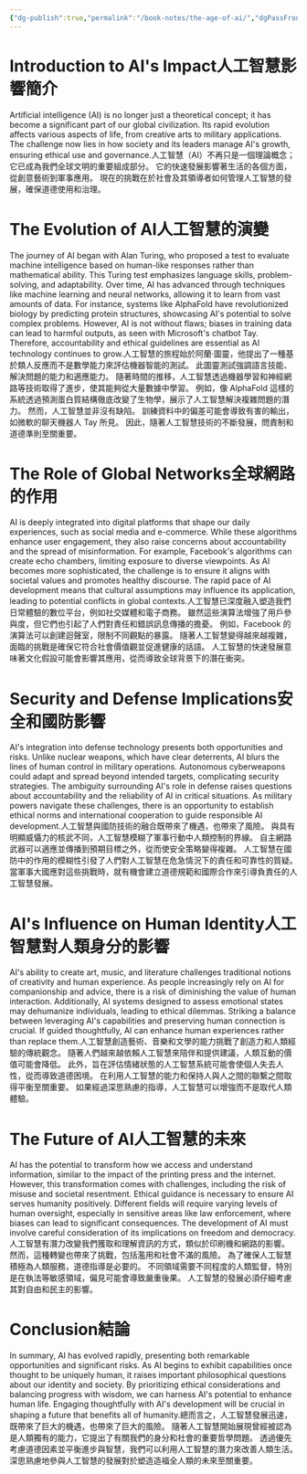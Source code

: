 ```yaml
---
{"dg-publish":true,"permalink":"/book-notes/the-age-of-ai/","dgPassFrontmatter":true}
---
```


# Introduction to AI's Impact人工智慧影響簡介

Artificial intelligence (AI) is no longer just a theoretical concept; it has become a significant part of our global civilization. Its rapid evolution affects various aspects of life, from creative arts to military applications. The challenge now lies in how society and its leaders manage AI's growth, ensuring ethical use and governance.人工智慧（AI）不再只是一個理論概念； 它已成為我們全球文明的重要組成部分。 它的快速發展影響著生活的各個方面，從創意藝術到軍事應用。 現在的挑戰在於社會及其領導者如何管理人工智慧的發展，確保道德使用和治理。

# The Evolution of AI人工智慧的演變

The journey of AI began with Alan Turing, who proposed a test to evaluate machine intelligence based on human-like responses rather than mathematical ability. This Turing test emphasizes language skills, problem-solving, and adaptability. Over time, AI has advanced through techniques like machine learning and neural networks, allowing it to learn from vast amounts of data. For instance, systems like AlphaFold have revolutionized biology by predicting protein structures, showcasing AI's potential to solve complex problems. However, AI is not without flaws; biases in training data can lead to harmful outputs, as seen with Microsoft's chatbot Tay. Therefore, accountability and ethical guidelines are essential as AI technology continues to grow.人工智慧的旅程始於阿蘭·圖靈，他提出了一種基於類人反應而不是數學能力來評估機器智能的測試。 此圖靈測試強調語言技能、解決問題的能力和適應能力。 隨著時間的推移，人工智慧透過機器學習和神經網路等技術取得了進步，使其能夠從大量數據中學習。 例如，像 AlphaFold 這樣的系統透過預測蛋白質結構徹底改變了生物學，展示了人工智慧解決複雜問題的潛力。 然而，人工智慧並非沒有缺陷。 訓練資料中的偏差可能會導致有害的輸出，如微軟的聊天機器人 Tay 所見。 因此，隨著人工智慧技術的不斷發展，問責制和道德準則至關重要。

# The Role of Global Networks全球網路的作用

AI is deeply integrated into digital platforms that shape our daily experiences, such as social media and e-commerce. While these algorithms enhance user engagement, they also raise concerns about accountability and the spread of misinformation. For example, Facebook's algorithms can create echo chambers, limiting exposure to diverse viewpoints. As AI becomes more sophisticated, the challenge is to ensure it aligns with societal values and promotes healthy discourse. The rapid pace of AI development means that cultural assumptions may influence its application, leading to potential conflicts in global contexts.人工智慧已深度融入塑造我們日常體驗的數位平台，例如社交媒體和電子商務。 雖然這些演算法增強了用戶參與度，但它們也引起了人們對責任和錯誤訊息傳播的擔憂。 例如，Facebook 的演算法可以創建迴聲室，限制不同觀點的暴露。 隨著人工智慧變得越來越複雜，面臨的挑戰是確保它符合社會價值觀並促進健康的話語。 人工智慧的快速發展意味著文化假設可能會影響其應用，從而導致全球背景下的潛在衝突。

# Security and Defense Implications安全和國防影響

AI's integration into defense technology presents both opportunities and risks. Unlike nuclear weapons, which have clear deterrents, AI blurs the lines of human control in military operations. Autonomous cyberweapons could adapt and spread beyond intended targets, complicating security strategies. The ambiguity surrounding AI's role in defense raises questions about accountability and the reliability of AI in critical situations. As military powers navigate these challenges, there is an opportunity to establish ethical norms and international cooperation to guide responsible AI development.人工智慧與國防技術的融合既帶來了機遇，也帶來了風險。 與具有明顯威懾力的核武不同，人工智慧模糊了軍事行動中人類控制的界線。 自主網路武器可以適應並傳播到預期目標之外，從而使安全策略變得複雜。 人工智慧在國防中的作用的模糊性引發了人們對人工智慧在危急情況下的責任和可靠性的質疑。 當軍事大國應對這些挑戰時，就有機會建立道德規範和國際合作來引導負責任的人工智慧發展。

# AI's Influence on Human Identity人工智慧對人類身分的影響

AI's ability to create art, music, and literature challenges traditional notions of creativity and human experience. As people increasingly rely on AI for companionship and advice, there is a risk of diminishing the value of human interaction. Additionally, AI systems designed to assess emotional states may dehumanize individuals, leading to ethical dilemmas. Striking a balance between leveraging AI's capabilities and preserving human connection is crucial. If guided thoughtfully, AI can enhance human experiences rather than replace them.人工智慧創造藝術、音樂和文學的能力挑戰了創造力和人類經驗的傳統觀念。 隨著人們越來越依賴人工智慧來陪伴和提供建議，人類互動的價值可能會降低。 此外，旨在評估情緒狀態的人工智慧系統可能會使個人失去人性，從而導致道德困境。 在利用人工智慧的能力和保持人與人之間的聯繫之間取得平衡至關重要。 如果經過深思熟慮的指導，人工智慧可以增強而不是取代人類體驗。

# The Future of AI人工智慧的未來

AI has the potential to transform how we access and understand information, similar to the impact of the printing press and the internet. However, this transformation comes with challenges, including the risk of misuse and societal resentment. Ethical guidance is necessary to ensure AI serves humanity positively. Different fields will require varying levels of human oversight, especially in sensitive areas like law enforcement, where biases can lead to significant consequences. The development of AI must involve careful consideration of its implications on freedom and democracy.人工智慧有潛力改變我們獲取和理解資訊的方式，類似於印刷機和網路的影響。 然而，這種轉變也帶來了挑戰，包括濫用和社會不滿的風險。 為了確保人工智慧積極為人類服務，道德指導是必要的。 不同領域需要不同程度的人類監督，特別是在執法等敏感領域，偏見可能會導致嚴重後果。 人工智慧的發展必須仔細考慮其對自由和民主的影響。

# Conclusion結論

In summary, AI has evolved rapidly, presenting both remarkable opportunities and significant risks. As AI begins to exhibit capabilities once thought to be uniquely human, it raises important philosophical questions about our identity and society. By prioritizing ethical considerations and balancing progress with wisdom, we can harness AI's potential to enhance human life. Engaging thoughtfully with AI's development will be crucial in shaping a future that benefits all of humanity.總而言之，人工智慧發展迅速，既帶來了巨大的機遇，也帶來了巨大的風險。 隨著人工智慧開始展現曾經被認為是人類獨有的能力，它提出了有關我們的身分和社會的重要哲學問題。 透過優先考慮道德因素並平衡進步與智慧，我們可以利用人工智慧的潛力來改善人類生活。 深思熟慮地參與人工智慧的發展對於塑造造福全人類的未來至關重要。